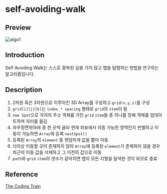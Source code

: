 # self-avoiding-walk

## Preview
![algo1](https://user-images.githubusercontent.com/74028161/133246730-6ea00976-e865-4704-a6a0-670bf024d000.png)


## Introduction
Self Avoiding Walk는 스스로 중복된 길을 가지 않고 맵을 탐험하는 방법을 연구하는 알고리즘입니다.

## Description
1. 2차원 혹은 3차원으로 이루어진 3D Array를 구성하고 `grid(x,y,z)`를 구성
2. `grid[i][j][k]`는 `index * spacing` 형태로 `grid`의 `item`이 됨
3. `new Spot`으로 각자의 주소 객체를 가진 `grid` `item`들 중 하나를 정해 객체를 업데이트하며 자리를 옮김
4. 좌우정면위아래 중 한 곳씩 골라 현재 좌표에서 이동 가능한 영역인지 판별하고 이동이 가능하면 `Array`에 등록 `nextSpot()`
5. 등록된 `Array`의 `element` 중 랜덤하게 값을 뽑아 이동
6. 더이상 이동할 곳이 존재하지 않아 `Array`에 등록된 `element`가 존재하지 않을 경우 최근의 이동 값을 삭제하고 그 이전의 값으로 이동
7. `path`와 `grid` `item`의 갯수가 같아지면 맵의 모든 지형을 탐색한 것이 되므로 종료

## Reference
[The Coding Train](https://www.youtube.com/watch?v=m6-cm6GZ1iw)

